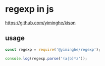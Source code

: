 # regexp in js

https://github.com/yiminghe/kison

## usage

```js
const regexp = require('@yiminghe/regexp');

console.log(regexp.parse('(a|b)*z'));
```
